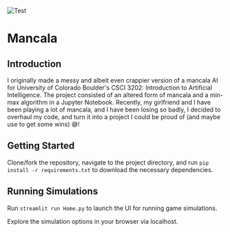 ![Test](https://github.com/vincedbowen/mancala_ai/actions/workflows/test.yml/badge.svg)
# Mancala

## Introduction
I originally made a messy and albeit even crappier version of a mancala AI for University of Colorado Boulder's 
CSCI 3202: Introduction to Artificial Intelligence. The project consisted of an altered form of mancala and a min-max 
algorithm in a Jupyter Notebook. Recently, my girlfriend and I have been playing a lot of mancala, and I have been
losing so badly, I decided to overhaul my code, and turn it into a project I could be proud of (and maybe use to get 
some wins) 😅! 

## Getting Started 
Clone/fork the repository, navigate to the project directory, and run `pip install -r requirements.txt` to download the 
necessary dependencies.

## Running Simulations
Run `streamlit run Home.py` to launch the UI for running game simulations.

Explore the simulation options in your browser via localhost. 